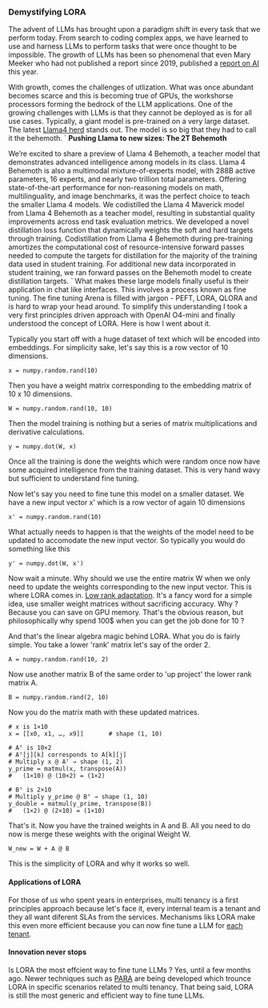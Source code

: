 ### Demystifying LORA

The advent of LLMs has brought upon a paradigm shift in every task that we perform today. From search to coding complex apps, we have learned to use and harness LLMs to perform tasks that were once thought to be impossible. The growth of LLMs has been so phenomenal that even Mary Meeker who had not published a report since 2019, published a [report on AI](https://www.bondcap.com/report/pdf/Trends_Artificial_Intelligence.pdf) this year.

With growth, comes the challenges of utlization. What was once abundant becomes scarce and this is becoming true of GPUs, the workshorse processors forming the bedrock of the LLM applications. One of the growing challenges with LLMs is that they cannot be deployed as is for all use cases. Typically, a giant model is pre-trained on a very large dataset. The latest [Llama4 herd](https://ai.meta.com/blog/llama-4-multimodal-intelligence/) stands out. The model is so big that they had to call it the behemoth. 
`
**Pushing Llama to new sizes: The 2T Behemoth**

We’re excited to share a preview of Llama 4 Behemoth, a teacher model that demonstrates advanced intelligence among models in its class. Llama 4 Behemoth is also a multimodal mixture-of-experts model, with 288B active parameters, 16 experts, and nearly two trillion total parameters. Offering state-of-the-art performance for non-reasoning models on math, multilinguality, and image benchmarks, it was the perfect choice to teach the smaller Llama 4 models. We codistilled the Llama 4 Maverick model from Llama 4 Behemoth as a teacher model, resulting in substantial quality improvements across end task evaluation metrics. We developed a novel distillation loss function that dynamically weights the soft and hard targets through training. Codistillation from Llama 4 Behemoth during pre-training amortizes the computational cost of resource-intensive forward passes needed to compute the targets for distillation for the majority of the training data used in student training. For additional new data incorporated in student training, we ran forward passes on the Behemoth model to create distillation targets.
`
What makes these large models finally useful is their application in chat like interfaces. This involves a process known as fine tuning. The fine tuning Arena is filled with jargon - PEFT, LORA, QLORA and is hard to wrap your head around. To simplify this understanding I took a very first principles driven approach with OpenAI O4-mini and finally understood the concept of LORA. Here is how I went about it.

Typically you start off with a huge dataset of text which will be encoded into embeddings. For simplicity sake, let's say this is a row vector of 10 dimensions.
```
x = numpy.random.rand(10)
```
Then you have a weight matrix corresponding to the embedding matrix of 10 x 10 dimensions.
```
W = numpy.random.rand(10, 10)
```
Then the model training is nothing but a series of matrix multiplications and derivative calculations.
```
y = numpy.dot(W, x)
```
Once all the training is done the weights which were random once now have some acquired intelligence from the training dataset.
This is very hand wavy but sufficient to understand fine tuning.

Now let's say you need to fine tune this model on a smaller dataset. We have a new input vector x' which is a row vector of again 10 dimensions
```
x' = numpy.random.rand(10)
```
What actually needs to happen is that the weights of the model need to be updated to accomodate the new input vector. So typically you would do something like this
```
y' = numpy.dot(W, x')
```
Now wait a minute. Why should we use the entire matrix W when we only need to update the weights corresponding to the new input vector. This is where LORA comes in. [Low rank adaptation](https://arxiv.org/abs/2106.09685). It's a fancy word for a simple idea, use smaller weight matrices without sacrificing accuracy. Why ? Because you can save on GPU memory. That's the obvious reason, but philosophically why spend 100$ when you can get the job done for 10 ?

And that's the linear algebra magic behind LORA. What you do is fairly simple. You take a lower 'rank' matrix let's say of the order 2.
```
A = numpy.random.rand(10, 2)
```
Now use another matrix B of the same order to 'up project' the lower rank matrix A.
```
B = numpy.random.rand(2, 10)
```
Now you do the matrix math with these updated matrices.
```
# x is 1×10
x = [[x0, x1, …, x9]]       # shape (1, 10)

# Aᵀ is 10×2
# Aᵀ[j][k] corresponds to A[k][j]
# Multiply x @ Aᵀ → shape (1, 2)
y_prime = matmul(x, transpose(A))
#   (1×10) @ (10×2) = (1×2)

# Bᵀ is 2×10
# Multiply y_prime @ Bᵀ → shape (1, 10)
y_double = matmul(y_prime, transpose(B))
#   (1×2) @ (2×10) = (1×10)
```
That's it. Now you have the trained weights in A and B. All you need to do now is merge these weights with the original Weight W.
```
W_new = W + A @ B
```
This is the simplicity of LORA and why it works so well. 

#### Applications of LORA
For those of us who spent years in enterprises, multi tenancy is a first principles approach because let's face it, every internal team is a tenant and they all want diferent SLAs from the services. Mechanisms liks LORA make this even more efficient because you can now fine tune a LLM for [each tenant](https://aws.amazon.com/blogs/machine-learning/efficient-and-cost-effective-multi-tenant-lora-serving-with-amazon-sagemaker/).

#### Innovation never stops
Is LORA the most effcient way to fine tune LLMs ? Yes, until a few months ago. Newer techniques such as [PARA](https://arxiv.org/pdf/2502.01033.pdf) are being developed which trounce LORA in specific scenarios related to multi tenancy. That being said, LORA is still the most generic and efficient way to fine tune LLMs. 


